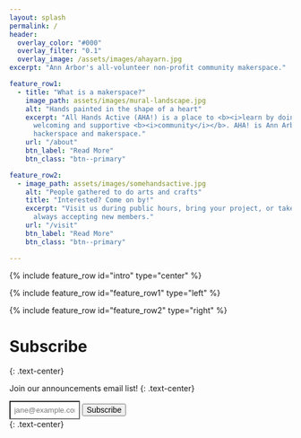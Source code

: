 ```yaml
---
layout: splash
permalink: /
header:
  overlay_color: "#000"
  overlay_filter: "0.1"
  overlay_image: /assets/images/ahayarn.jpg
excerpt: "Ann Arbor's all-volunteer non-profit community makerspace."

feature_row1:
  - title: "What is a makerspace?"
    image_path: assets/images/mural-landscape.jpg
    alt: "Hands painted in the shape of a heart"
    excerpt: "All Hands Active (AHA!) is a place to <b><i>learn by doing</i></b> with a
      welcoming and supportive <b><i>community</i></b>. AHA! is Ann Arbor's original
      hackerspace and makerspace."
    url: "/about"
    btn_label: "Read More"
    btn_class: "btn--primary"

feature_row2:
  - image_path: assets/images/somehandsactive.jpg
    alt: "People gathered to do arts and crafts"
    title: "Interested? Come on by!"
    excerpt: "Visit us during public hours, bring your project, or take a class! We always have volunteering opportunities and are
      always accepting new members."
    url: "/visit"
    btn_label: "Read More"
    btn_class: "btn--primary"

---
```


{% include feature_row id="intro" type="center" %}

{% include feature_row id="feature_row1" type="left" %}

{% include feature_row id="feature_row2" type="right" %}

# Subscribe
{: .text-center}

Join our announcements email list!
{: .text-center}

<div>
  <input type="text" name="email" id="email" placeholder="jane@example.com" aria-labelledby="searchbutton" style="width: 25%; background-color: #fff; padding:.5em">
  <button class="btn btn--primary" style="font-size: 1em">Subscribe</button>
</div>
{: .text-center}

